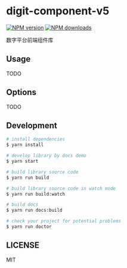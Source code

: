 # digit-component-v5

[![NPM version](https://img.shields.io/npm/v/digit-component-v5.svg?style=flat)](https://npmjs.org/package/digit-component)
[![NPM downloads](http://img.shields.io/npm/dm/digit-component-v5.svg?style=flat)](https://www.npmjs.com/package/@digit-fe/digit-component)

数字平台前端组件库

## Usage

TODO

## Options

TODO

## Development

```bash
# install dependencies
$ yarn install

# develop library by docs demo
$ yarn start

# build library source code
$ yarn run build

# build library source code in watch mode
$ yarn run build:watch

# build docs
$ yarn run docs:build

# check your project for potential problems
$ yarn run doctor
```

## LICENSE

MIT
